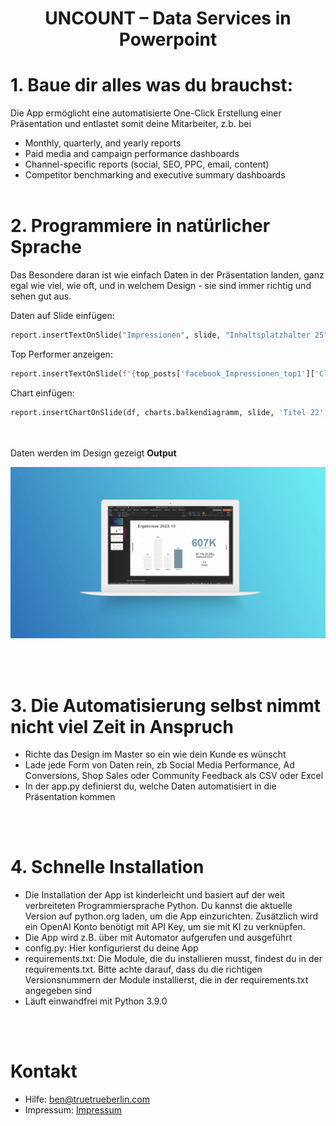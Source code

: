 <h1 align="center">
  UNCOUNT – Data Services in Powerpoint
</h1>

# 1. Baue dir alles was du brauchst:
Die App ermöglicht eine automatisierte One-Click Erstellung einer Präsentation und entlastet somit deine Mitarbeiter, z.b. bei
  - Monthly, quarterly, and yearly reports
  - Paid media and campaign performance dashboards
  - Channel-specific reports (social, SEO, PPC, email, content)
  - Competitor benchmarking and executive summary dashboards
<br /><br />
# 2. Programmiere in natürlicher Sprache

Das Besondere daran ist wie einfach Daten in der Präsentation landen, ganz egal wie viel, wie oft, und in welchem Design - sie sind immer richtig und sehen gut aus.

Daten auf Slide einfügen:
```python
report.insertTextOnSlide("Impressionen", slide, "Inhaltsplatzhalter 25")
```

Top Performer anzeigen:
```python
report.insertTextOnSlide(f"{top_posts['facebook_Impressionen_top1']['Clicks']}", slide, "Inhaltsplatzhalter 6")
```

Chart einfügen:
```python
report.insertChartOnSlide(df, charts.balkendiagramm, slide, 'Titel 22', 2, 4, 18, 14)
```
<br /><br />
Daten werden im Design gezeigt
**Output**

![- Bild fehlt -](https://github.com/FINII-Apps/holy-social-media-report-light/blob/main/screenshot.png?raw=true "Output of Script")

<br /><br />
# 3. Die Automatisierung selbst nimmt nicht viel Zeit in Anspruch

- Richte das Design im Master so ein wie dein Kunde es wünscht
- Lade jede Form von Daten rein, zb Social Media Performance, Ad Conversions, Shop Sales oder Community Feedback als CSV oder Excel
- In der app.py definierst du, welche Daten automatisiert in die Präsentation kommen

<br /><br />
# 4. Schnelle Installation
- Die Installation der App ist kinderleicht und basiert auf der weit verbreiteten Programmiersprache Python. Du kannst die aktuelle Version auf python.org laden, um die App einzurichten. Zusätzlich wird ein OpenAI Konto benötigt mit API Key, um sie mit KI zu verknüpfen.
- Die App wird z.B. über mit Automator aufgerufen und ausgeführt
- config.py: Hier konfigurierst du deine App
- requirements.txt: Die Module, die du installieren musst, findest du in der requirements.txt. Bitte achte darauf, dass du die richtigen Versionsnummern der Module installierst, die in der requirements.txt angegeben sind
- Läuft einwandfrei mit Python 3.9.0


<br /><br />
# Kontakt
- Hilfe: ben@truetrueberlin.com
- Impressum: [Impressum](https://truetrueberlin.com "truetrueberlin.com")
